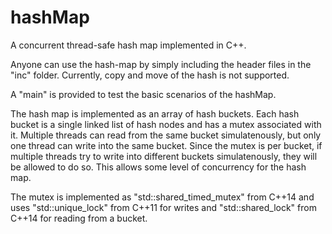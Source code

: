 # hashMap
A concurrent thread-safe hash map implemented in C++.

Anyone can use the hash-map by simply including the header files in the "inc" folder.
Currently, copy and move of the hash is not supported.

A "main" is provided to test the basic scenarios of the hashMap.

The hash map is implemented as an array of hash buckets.
Each hash bucket is a single linked list of hash nodes and has a mutex associated with it.
Multiple threads can read from the same bucket simulatenously, but only one thread can write
into the same bucket. Since the mutex is per bucket, if multiple threads try to write into different
buckets simulatenously, they will be allowed to do so. This allows some level of concurrency for the hash map.

The mutex is implemented as "std::shared_timed_mutex" from C++14 and uses "std::unique_lock" from C++11 for writes
and "std::shared_lock" from C++14 for reading from a bucket. 
